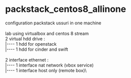 # packstack_centos8_allinone
configuration packstack ussuri in one machine\
\
lab using virtualbox and centos 8 stream\
2 virtual hdd drive : \
|---- 1 hdd for openstack\
|---- 1 hdd for cinder and swift\
\
2 interface ethernet : \
|---- 1 interface nat network (vbox service)\
|---- 1 interface host only (remote box)\

